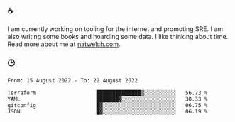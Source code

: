 ### ☕

I am currently working on tooling for the internet and promoting SRE. I am also writing some books and hoarding some data. I like thinking about time. Read more about me at [natwelch.com](https://natwelch.com).

### 🕒

<!--START_SECTION:waka-->

```text
From: 15 August 2022 - To: 22 August 2022

Terraform                   ██████████████▒░░░░░░░░░░   56.73 %
YAML                        ███████▓░░░░░░░░░░░░░░░░░   30.33 %
gitconfig                   █▓░░░░░░░░░░░░░░░░░░░░░░░   06.75 %
JSON                        █▓░░░░░░░░░░░░░░░░░░░░░░░   06.19 %
```

<!--END_SECTION:waka-->

